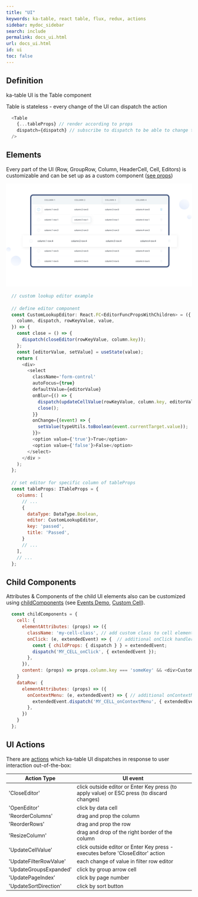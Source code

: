 ```yaml
---
title: "UI"
keywords: ka-table, react table, flux, redux, actions
sidebar: mydoc_sidebar
search: include
permalink: docs_ui.html
url: docs_ui.html
id: ui
toc: false
---
```


## Definition
ka-table UI is the Table component

Table is stateless - every change of the UI can dispatch the action
```js
  <Table
    {...tableProps} // render according to props
    dispatch={dispatch} // subscribe to dispatch to be able to change tableProps
  />
```

## Elements
Every part of the UI (Row, GroupRow, Column, HeaderCell, Cell, Editors) is customizable and can be set up as a custom component ([see props](./docs_props.html))

![Pattern](./images/customisation.svg)

```js
  // custom lookup editor example

  // define editor component
  const CustomLookupEditor: React.FC<EditorFuncPropsWithChildren> = ({
    column, dispatch, rowKeyValue, value,
  }) => {
    const close = () => {
      dispatch(closeEditor(rowKeyValue, column.key));
    };
    const [editorValue, setValue] = useState(value);
    return (
      <div>
        <select
          className='form-control'
          autoFocus={true}
          defaultValue={editorValue}
          onBlur={() => {
            dispatch(updateCellValue(rowKeyValue, column.key, editorValue));
            close();
          }}
          onChange={(event) => {
            setValue(typeUtils.toBoolean(event.currentTarget.value));
          }}>
          <option value={'true'}>True</option>
          <option value={'false'}>False</option>
        </select>
      </div >
    );
  };

  // set editor for specific column of tableProps
  const tableProps: ITableProps = {
    columns: [
      // ...
      {
        dataType: DataType.Boolean,
        editor: CustomLookupEditor,
        key: 'passed',
        title: 'Passed',
      }
      // ...
    ],
    // ...
  };
```


## Child Components
Attributes & Components of the child UI elements also can be customized using [childComponents](./docs_props.html#childcomponents) (see [Events Demo](https://komarovalexander.github.io/ka-table/#/events), [Custom Cell](https://komarovalexander.github.io/ka-table/#/custom-cell)).

```js
  const childComponents = {
    cell: {
      elementAttributes: (props) => ({
        className: 'my-cell-class', // add custom class to cell element
        onClick: (e, extendedEvent) => {  // additional onClick handler for cell
          const { childProps: { dispatch } } = extendedEvent;
          dispatch('MY_CELL_onClick', { extendedEvent });
        },
      }),
      content: (props) => props.column.key === 'someKey' && <div>Custom Content</div>; // default in case nothing is returned
    }
    dataRow: {
      elementAttributes: (props) => ({
        onContextMenu: (e, extendedEvent) => { // additional onContextMenu handler for dataRow
          extendedEvent.dispatch('MY_CELL_onContextMenu', { extendedEvent });
        },
      })
    }
  };
```

## UI Actions
There are [actions](./docs_action.html) which ka-table UI dispatches in response to user interaction out-of-the-box:

| Action Type | UI event |
| --- | --- |
| 'CloseEditor' | click outside editor or Enter Key press (to apply value) or ESC press (to discard changes) |
| 'OpenEditor' | click by data cell |
| 'ReorderColumns' | drag and prop the column |
| 'ReorderRows' | drag and prop the row |
| 'ResizeColumn' | drag and drop of the right border of the column |
| 'UpdateCellValue' | click outside editor or Enter Key press - executes before 'CloseEditor' action |
| 'UpdateFilterRowValue' | each change of value in filter row editor |
| 'UpdateGroupsExpanded' | click by group arrow cell |
| 'UpdatePageIndex' | click by page number |
| 'UpdateSortDirection' | click by sort button |
